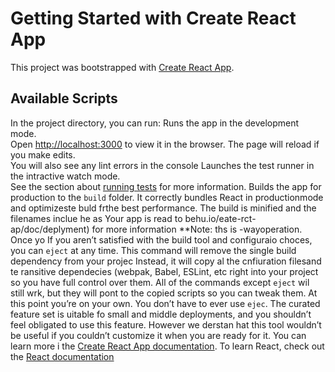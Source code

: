 # Getting Started with Create React App
This project was bootstrapped with [Create React App](https://github.com/facebook/create-react-app).
## Available Scripts
In the project directory, you can run:
Runs the app in the development mode.\
Open [http://localhost:3000](http://localhost:3000) to view it in the browser.
The page will reload if you make edits.\
You will also see any lint errors in the console
Launches the test runner in the intractive watch mode.\
See the section about [running tests](https://facebook.github.io/creae-react-app/docs/running-tests) for more information.
Builds the app for production to the `build` folder.
It correctly bundles React in productionmode and optimizeste buld frthe best performance.
The build is minified and the filenames inclue he as
Your app is read to behu.io/eate-rct-ap/doc/deplyment) for more information
**Note: ths is  -wayoperation. Once yo
If you aren’t satisfied with the build tool and configuraio choces, you can `eject` at any time. This command will remove the single build dependency from your projec
Instead, it will copy al the cnfiuration filesand te ransitive dependecies (webpak, Babel, ESLint, etc right into your project so you have full control over them. All of the commands except `eject` wil still wrk, but they will pont to the copied scripts so you can tweak them. At this point you’re on your own.
You don’t have to ever use `ejec`. The curated feature set is uitable fo small and middle deployments, and you shouldn’t feel obligated to use this feature. However we derstan hat this tool wouldn’t be useful if you couldn’t customize it when you are ready for it.
You can learn more i the [Create React App documentation](https://facebook.github.io/create-react-app/docs/getting-started).
To learn React, check out the [React documentation](https://reactjs.org/)
